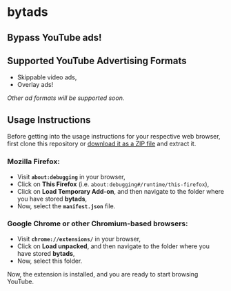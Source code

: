 # bytads
## Bypass YouTube ads!

## Supported YouTube Advertising Formats
* Skippable video ads,
* Overlay ads!

*Other ad formats will be supported soon.*

## Usage Instructions
Before getting into the usage instructions for your respective web browser, first clone this repository or [download it as a ZIP file](https://github.com/TheBinitGhimire/bytads/archive/refs/heads/main.zip) and extract it.

### Mozilla Firefox:
* Visit **`about:debugging`** in your browser,
* Click on **This Firefox** (i.e. `about:debugging#/runtime/this-firefox`),
* Click on **Load Temporary Add-on**, and then navigate to the folder where you have stored **bytads**,
* Now, select the **`manifest.json`** file.

### Google Chrome or other Chromium-based browsers:
* Visit **`chrome://extensions/`** in your browser,
* Click on **Load unpacked**, and then navigate to the folder where you have stored **bytads**,
* Now, select this folder.

Now, the extension is installed, and you are ready to start browsing YouTube.
